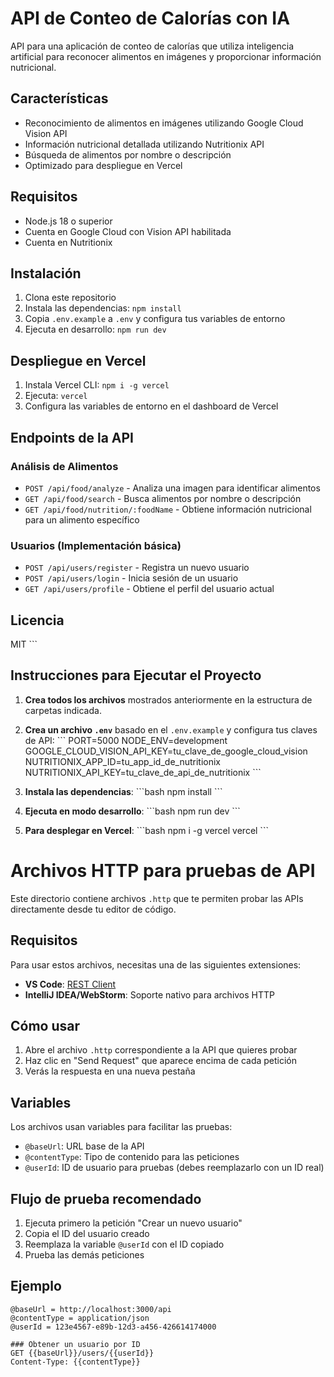 # API de Conteo de Calorías con IA

API para una aplicación de conteo de calorías que utiliza inteligencia artificial para reconocer alimentos en imágenes y proporcionar información nutricional.

## Características

- Reconocimiento de alimentos en imágenes utilizando Google Cloud Vision API
- Información nutricional detallada utilizando Nutritionix API
- Búsqueda de alimentos por nombre o descripción
- Optimizado para despliegue en Vercel

## Requisitos

- Node.js 18 o superior
- Cuenta en Google Cloud con Vision API habilitada
- Cuenta en Nutritionix

## Instalación

1. Clona este repositorio
2. Instala las dependencias: `npm install`
3. Copia `.env.example` a `.env` y configura tus variables de entorno
4. Ejecuta en desarrollo: `npm run dev`

## Despliegue en Vercel

1. Instala Vercel CLI: `npm i -g vercel`
2. Ejecuta: `vercel`
3. Configura las variables de entorno en el dashboard de Vercel

## Endpoints de la API

### Análisis de Alimentos

- `POST /api/food/analyze` - Analiza una imagen para identificar alimentos
- `GET /api/food/search` - Busca alimentos por nombre o descripción
- `GET /api/food/nutrition/:foodName` - Obtiene información nutricional para un alimento específico

### Usuarios (Implementación básica)

- `POST /api/users/register` - Registra un nuevo usuario
- `POST /api/users/login` - Inicia sesión de un usuario
- `GET /api/users/profile` - Obtiene el perfil del usuario actual

## Licencia

MIT
\`\`\`

## Instrucciones para Ejecutar el Proyecto

1. **Crea todos los archivos** mostrados anteriormente en la estructura de carpetas indicada.

2. **Crea un archivo `.env`** basado en el `.env.example` y configura tus claves de API:
   \`\`\`
   PORT=5000
   NODE_ENV=development
   GOOGLE_CLOUD_VISION_API_KEY=tu_clave_de_google_cloud_vision
   NUTRITIONIX_APP_ID=tu_app_id_de_nutritionix
   NUTRITIONIX_API_KEY=tu_clave_de_api_de_nutritionix
   \`\`\`

3. **Instala las dependencias**:
   \`\`\`bash
   npm install
   \`\`\`

4. **Ejecuta en modo desarrollo**:
   \`\`\`bash
   npm run dev
   \`\`\`

5. **Para desplegar en Vercel**:
   \`\`\`bash
   npm i -g vercel
   vercel
   \`\`\`

# Archivos HTTP para pruebas de API

Este directorio contiene archivos `.http` que te permiten probar las APIs directamente desde tu editor de código.

## Requisitos

Para usar estos archivos, necesitas una de las siguientes extensiones:

- **VS Code**: [REST Client](https://marketplace.visualstudio.com/items?itemName=humao.rest-client)
- **IntelliJ IDEA/WebStorm**: Soporte nativo para archivos HTTP

## Cómo usar

1. Abre el archivo `.http` correspondiente a la API que quieres probar
2. Haz clic en "Send Request" que aparece encima de cada petición
3. Verás la respuesta en una nueva pestaña

## Variables

Los archivos usan variables para facilitar las pruebas:

- `@baseUrl`: URL base de la API
- `@contentType`: Tipo de contenido para las peticiones
- `@userId`: ID de usuario para pruebas (debes reemplazarlo con un ID real)

## Flujo de prueba recomendado

1. Ejecuta primero la petición "Crear un nuevo usuario"
2. Copia el ID del usuario creado
3. Reemplaza la variable `@userId` con el ID copiado
4. Prueba las demás peticiones

## Ejemplo

```http
@baseUrl = http://localhost:3000/api
@contentType = application/json
@userId = 123e4567-e89b-12d3-a456-426614174000

### Obtener un usuario por ID
GET {{baseUrl}}/users/{{userId}}
Content-Type: {{contentType}}